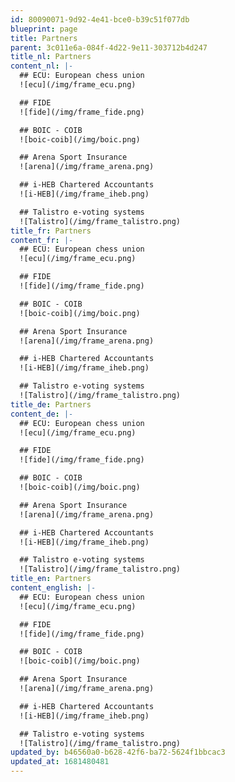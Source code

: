 ```yaml
---
id: 80090071-9d92-4e41-bce0-b39c51f077db
blueprint: page
title: Partners
parent: 3c011e6a-084f-4d22-9e11-303712b4d247
title_nl: Partners
content_nl: |-
  ## ECU: European chess union
  ![ecu](/img/frame_ecu.png)

  ## FIDE
  ![fide](/img/frame_fide.png)

  ## BOIC - COIB
  ![boic-coib](/img/boic.png)

  ## Arena Sport Insurance
  ![arena](/img/frame_arena.png)

  ## i-HEB Chartered Accountants
  ![i-HEB](/img/frame_iheb.png)

  ## Talistro e-voting systems
  ![Talistro](/img/frame_talistro.png)
title_fr: Partners
content_fr: |-
  ## ECU: European chess union
  ![ecu](/img/frame_ecu.png)

  ## FIDE
  ![fide](/img/frame_fide.png)

  ## BOIC - COIB
  ![boic-coib](/img/boic.png)

  ## Arena Sport Insurance
  ![arena](/img/frame_arena.png)

  ## i-HEB Chartered Accountants
  ![i-HEB](/img/frame_iheb.png)

  ## Talistro e-voting systems
  ![Talistro](/img/frame_talistro.png)
title_de: Partners
content_de: |-
  ## ECU: European chess union
  ![ecu](/img/frame_ecu.png)

  ## FIDE
  ![fide](/img/frame_fide.png)

  ## BOIC - COIB
  ![boic-coib](/img/boic.png)

  ## Arena Sport Insurance
  ![arena](/img/frame_arena.png)

  ## i-HEB Chartered Accountants
  ![i-HEB](/img/frame_iheb.png)

  ## Talistro e-voting systems
  ![Talistro](/img/frame_talistro.png)
title_en: Partners
content_english: |-
  ## ECU: European chess union
  ![ecu](/img/frame_ecu.png)

  ## FIDE
  ![fide](/img/frame_fide.png)

  ## BOIC - COIB
  ![boic-coib](/img/boic.png)

  ## Arena Sport Insurance
  ![arena](/img/frame_arena.png)

  ## i-HEB Chartered Accountants
  ![i-HEB](/img/frame_iheb.png)

  ## Talistro e-voting systems
  ![Talistro](/img/frame_talistro.png)
updated_by: b46560a0-b628-42f6-ba72-5624f1bbcac3
updated_at: 1681480481
---
```

